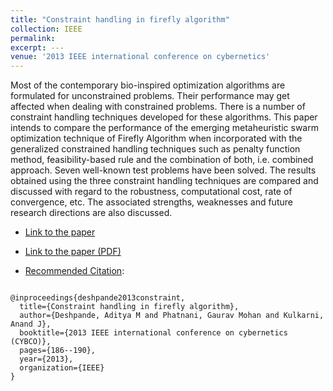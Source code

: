```yaml
---
title: "Constraint handling in firefly algorithm"
collection: IEEE
permalink:
excerpt: ---
venue: '2013 IEEE international conference on cybernetics'
---
```



Most of the contemporary bio-inspired optimization algorithms are formulated for unconstrained problems. Their performance may get affected when dealing with constrained problems. There is a number of constraint handling techniques developed for these algorithms. This paper intends to compare the performance of the emerging metaheuristic swarm optimization technique of Firefly Algorithm when incorporated with the generalized constrained handling techniques such as penalty function method, feasibility-based rule and the combination of both, i.e. combined approach. Seven well-known test problems have been solved. The results obtained using the three constraint handling techniques are compared and discussed with regard to the robustness, computational cost, rate of convergence, etc. The associated strengths, weaknesses and future research directions are also discussed.

* [Link to the paper](https://ieeexplore.ieee.org/document/6617447)
* [Link to the paper (PDF)](https://www.researchgate.net/profile/Anand_Kulkarni4/publication/261332327_Constraint_handling_in_Firefly_Algorithm/links/57fea67108ae56fae5f24064/Constraint-handling-in-Firefly-Algorithm.pdf)




* [Recommended Citation](https://scholar.googleusercontent.com/scholar.bib?q=info:1t9ye1Mn310J:scholar.google.com/&output=citation&scisig=AAGBfm0AAAAAXNehHN1khv1rraib6fp1hu0Ox75mGt3d&scisf=4&ct=citation&cd=-1&hl=en):
<code>
@inproceedings{deshpande2013constraint,
  title={Constraint handling in firefly algorithm},
  author={Deshpande, Aditya M and Phatnani, Gaurav Mohan and Kulkarni, Anand J},
  booktitle={2013 IEEE international conference on cybernetics (CYBCO)},
  pages={186--190},
  year={2013},
  organization={IEEE}
}
</code>
